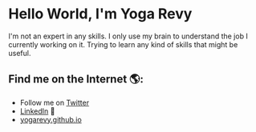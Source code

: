 # Hello World, I'm Yoga Revy 

I'm not an expert in any skills. I only use my brain to understand the job I currently working on it. Trying to learn any kind of skills that might be useful.


## Find me on the Internet 🌎:
- Follow me on <a href="https://twitter.com/yogarevy">Twitter</a> 
- <a href="https://www.linkedin.com/in/yoga-setiadi/">LinkedIn</a> 💼
- <a href="https://yogarevy.github.io/">yogarevy.github.io</a>
